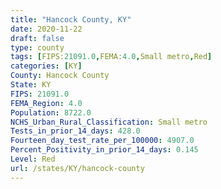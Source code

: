 ```yaml
---
title: "Hancock County, KY"
date: 2020-11-22
draft: false
type: county
tags: [FIPS:21091.0,FEMA:4.0,Small metro,Red]
categories: [KY]
County: Hancock County
State: KY
FIPS: 21091.0
FEMA_Region: 4.0
Population: 8722.0
NCHS_Urban_Rural_Classification: Small metro
Tests_in_prior_14_days: 428.0
Fourteen_day_test_rate_per_100000: 4907.0
Percent_Positivity_in_prior_14_days: 0.145
Level: Red
url: /states/KY/hancock-county
---
```



